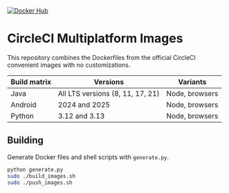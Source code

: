 [![Docker Hub](https://img.shields.io/docker/v/hanggrian/cimg-multiplatform)](https://hub.docker.com/r/hanggrian/cimg-multiplatform/)

# CircleCI Multiplatform Images

This repository combines the Dockerfiles from the official CircleCI convenient
images with no customizations.

Build matrix | Versions | Variants
--- |--- | ---
Java | All LTS versions (8, 11, 17, 21) | Node, browsers
Android | 2024 and 2025 | Node, browsers
Python | 3.12 and 3.13 | Node, browsers

## Building

Generate Docker files and shell scripts with `generate.py`.

```sh
python generate.py
sudo ./build_images.sh
sudo ./push_images.sh
```
